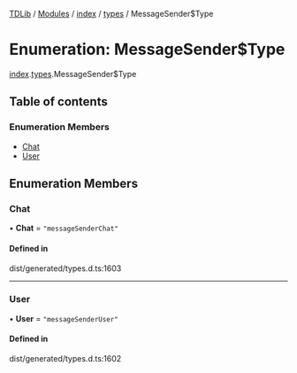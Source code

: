 [TDLib](../README.md) / [Modules](../modules.md) / [index](../modules/index.md) / [types](../modules/index.types.md) / MessageSender$Type

# Enumeration: MessageSender$Type

[index](../modules/index.md).[types](../modules/index.types.md).MessageSender$Type

## Table of contents

### Enumeration Members

- [Chat](index.types.MessageSender_Type.md#chat)
- [User](index.types.MessageSender_Type.md#user)

## Enumeration Members

### Chat

• **Chat** = ``"messageSenderChat"``

#### Defined in

dist/generated/types.d.ts:1603

___

### User

• **User** = ``"messageSenderUser"``

#### Defined in

dist/generated/types.d.ts:1602

